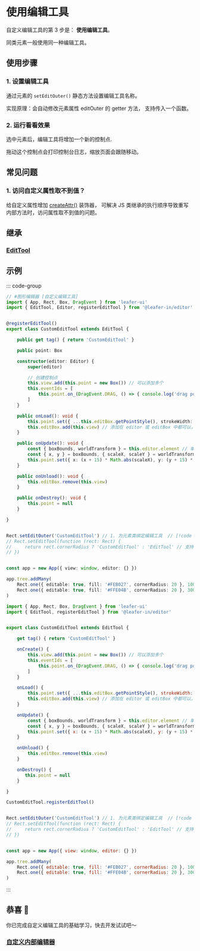 # 使用编辑工具

自定义编辑工具的第 3 步是： **使用编辑工具**。

同类元素一般使用同一种编辑工具。

## 使用步骤

### 1. 设置编辑工具

通过元素的 `setEditOuter()` 静态方法设置编辑工具名称。

实现原理：会自动修改元素属性 editOuter 的 getter 方法， 支持传入一个函数。

### 2. 运行看看效果

选中元素后，编辑工具将增加一个新的控制点.

拖动这个控制点会打印控制台日志，缩放页面会跟随移动。

## 常见问题

### 1. 访问自定义属性取不到值？

给自定义属性增加 [createAttr()](/reference/display/custom/base/attr.md#普通属性) 装饰器， 可解决 JS 类继承的执行顺序导致重写内部方法时，访问属性取不到值的问题。

## 继承

### [EditTool](../EditTool.md)

## 示例

::: code-group

```ts
// #图形编辑器 [自定义编辑工具]
import { App, Rect, Box, DragEvent } from 'leafer-ui'
import { EditTool, Editor, registerEditTool } from '@leafer-in/editor'


@registerEditTool()
export class CustomEditTool extends EditTool {

    public get tag() { return 'CustomEditTool' }

    public point: Box

    constructor(editor: Editor) {
        super(editor)

        // 创建控制点
        this.view.add(this.point = new Box()) // 可以添加多个
        this.eventIds = [
            this.point.on_(DragEvent.DRAG, () => { console.log('drag point') })
        ]
    }

    public onLoad(): void {
        this.point.set({ ...this.editBox.getPointStyle(), strokeWidth: 1 })
        this.editBox.add(this.view) // 添加在 editor 或 editBox 中都可以， 注意editBox本身具有定位
    }

    public onUpdate(): void {
        const { boxBounds, worldTransform } = this.editor.element // 单个选中时 element 代表选中的元素
        const { x, y } = boxBounds, { scaleX, scaleY } = worldTransform
        this.point.set({ x: (x + 15) * Math.abs(scaleX), y: (y + 15) * Math.abs(scaleY) })
    }

    public onUnload(): void {
        this.editBox.remove(this.view)
    }

    public onDestroy(): void {
        this.point = null
    }

}


Rect.setEditOuter('CustomEditTool') // 1. 为元素类绑定编辑工具  // [!code hl:4]
// Rect.setEditTool(function (rect: Rect) {
//     return rect.cornerRadius ? 'CustomEditTool' : 'EditTool' // 支持函数
// })


const app = new App({ view: window, editor: {} })

app.tree.addMany(
    Rect.one({ editable: true, fill: '#FEB027', cornerRadius: 20 }, 100, 100),
    Rect.one({ editable: true, fill: '#FFE04B', cornerRadius: 20 }, 300, 100)
)
```

```js
import { App, Rect, Box, DragEvent } from 'leafer-ui'
import { EditTool, registerEditTool } from '@leafer-in/editor'


export class CustomEditTool extends EditTool {

    get tag() { return 'CustomEditTool' }

    onCreate() { 
        this.view.add(this.point = new Box()) // 可以添加多个
        this.eventIds = [
            this.point.on_(DragEvent.DRAG, () => { console.log('drag point') })
        ]
    }

    onLoad() { 
        this.point.set({ ...this.editBox.getPointStyle(), strokeWidth: 1 })
        this.editBox.add(this.view) // 添加在 editor 或 editBox 中都可以， 注意editBox本身具有定位
    }

    onUpdate() {   
        const { boxBounds, worldTransform } = this.editor.element // 单个选中时 element 代表选中的元素
        const { x, y } = boxBounds, { scaleX, scaleY } = worldTransform
        this.point.set({ x: (x + 15) * Math.abs(scaleX), y: (y + 15) * Math.abs(scaleY) })
    }

    onUnload() {  
        this.editBox.remove(this.view)
    }

    onDestroy() {
       this.point = null
    }

}

CustomEditTool.registerEditTool() 


Rect.setEditOuter('CustomEditTool') // 1. 为元素类绑定编辑工具  // [!code hl:4]
// Rect.setEditTool(function (rect: Rect) {
//     return rect.cornerRadius ? 'CustomEditTool' : 'EditTool' // 支持函数
// })


const app = new App({ view: window, editor: {} })

app.tree.addMany(
    Rect.one({ editable: true, fill: '#FEB027', cornerRadius: 20 }, 100, 100),
    Rect.one({ editable: true, fill: '#FFE04B', cornerRadius: 20 }, 300, 100)
)
```
:::

## 恭喜 🎉

你已完成自定义编辑工具的基础学习，快去开发试试吧～

### [自定义内部编辑器](/plugin/in/editor/editInner/register.md)
